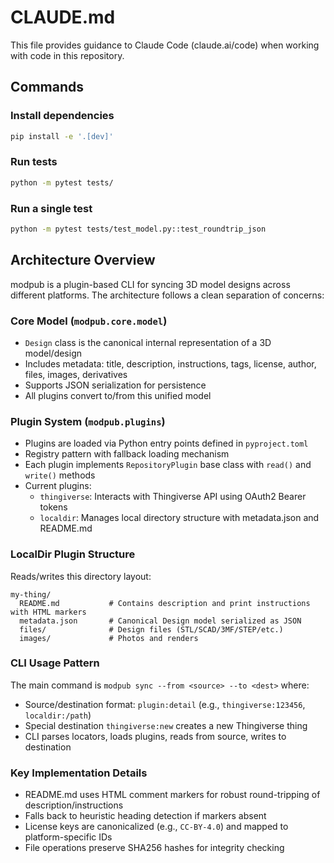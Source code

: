 # CLAUDE.md

This file provides guidance to Claude Code (claude.ai/code) when working with code in this repository.

## Commands

### Install dependencies
```bash
pip install -e '.[dev]'
```

### Run tests
```bash
python -m pytest tests/
```

### Run a single test
```bash
python -m pytest tests/test_model.py::test_roundtrip_json
```

## Architecture Overview

modpub is a plugin-based CLI for syncing 3D model designs across different platforms. The architecture follows a clean separation of concerns:

### Core Model (`modpub.core.model`)
- `Design` class is the canonical internal representation of a 3D model/design
- Includes metadata: title, description, instructions, tags, license, author, files, images, derivatives
- Supports JSON serialization for persistence
- All plugins convert to/from this unified model

### Plugin System (`modpub.plugins`)
- Plugins are loaded via Python entry points defined in `pyproject.toml`
- Registry pattern with fallback loading mechanism
- Each plugin implements `RepositoryPlugin` base class with `read()` and `write()` methods
- Current plugins:
  - `thingiverse`: Interacts with Thingiverse API using OAuth2 Bearer tokens
  - `localdir`: Manages local directory structure with metadata.json and README.md

### LocalDir Plugin Structure
Reads/writes this directory layout:
```
my-thing/
  README.md           # Contains description and print instructions with HTML markers
  metadata.json       # Canonical Design model serialized as JSON
  files/              # Design files (STL/SCAD/3MF/STEP/etc.)
  images/             # Photos and renders
```

### CLI Usage Pattern
The main command is `modpub sync --from <source> --to <dest>` where:
- Source/destination format: `plugin:detail` (e.g., `thingiverse:123456`, `localdir:/path`)
- Special destination `thingiverse:new` creates a new Thingiverse thing
- CLI parses locators, loads plugins, reads from source, writes to destination

### Key Implementation Details
- README.md uses HTML comment markers for robust round-tripping of description/instructions
- Falls back to heuristic heading detection if markers absent
- License keys are canonicalized (e.g., `CC-BY-4.0`) and mapped to platform-specific IDs
- File operations preserve SHA256 hashes for integrity checking